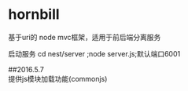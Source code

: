 # hornbill
基于uri的 node mvc框架，适用于前后端分离服务

启动服务 cd nest/server ;node server.js;默认端口6001  

##2016.5.7  
提供js模块加载功能(commonjs)


